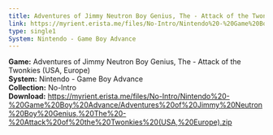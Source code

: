 ```yaml
---
title: Adventures of Jimmy Neutron Boy Genius, The - Attack of the Twonkies (USA, Europe)
link: https://myrient.erista.me/files/No-Intro/Nintendo%20-%20Game%20Boy%20Advance/Adventures%20of%20Jimmy%20Neutron%20Boy%20Genius,%20The%20-%20Attack%20of%20the%20Twonkies%20(USA,%20Europe).zip
type: single1
System: Nintendo - Game Boy Advance
---
```

<b>Game:</b> Adventures of Jimmy Neutron Boy Genius, The - Attack of the Twonkies (USA, Europe)<br>
<b>System:</b> Nintendo - Game Boy Advance<br>
<b>Collection:</b> No-Intro<br>
<b>Download:</b> https://myrient.erista.me/files/No-Intro/Nintendo%20-%20Game%20Boy%20Advance/Adventures%20of%20Jimmy%20Neutron%20Boy%20Genius,%20The%20-%20Attack%20of%20the%20Twonkies%20(USA,%20Europe).zip